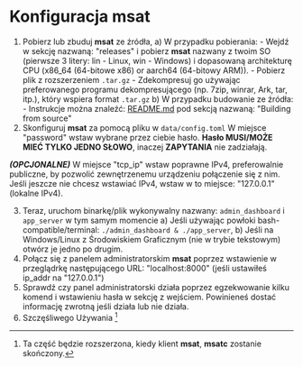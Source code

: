 # Konfiguracja msat

1. Pobierz lub zbuduj **msat** ze źródła,
    a) W przypadku pobierania:
        - Wejdź w sekcję nazwaną: "releases" i pobierz **msat** nazwany z twoim SO (pierwsze 3 litery: lin - Linux, win - Windows) 
        i dopasowaną architekturę CPU (x86_64 (64-bitowe x86) or aarch64 (64-bitowy ARM)).
        - Pobierz plik z rozszerzeniem `.tar.gz`
        - Zdekompresuj go używając preferowanego programu dekompresującego (np. 7zip, winrar, Ark, tar, itp.), który wspiera format `.tar.gz`
    b) W przypadku budowanie ze źródła:
        - Instrukcje można znaleźć: [README.md](https://github.com/Matissoss/msat/tree/main/README.md) pod
        sekcją nazwaną: "Building from source"
2. Skonfiguruj **msat** za pomocą pliku w `data/config.toml`
W miejsce "password" wstaw wybrane przez ciebie hasło. **Hasło MUSI/MOŻE MIEĆ TYLKO JEDNO SŁOWO**, inaczej **ZAPYTANIA** nie zadziałają.

***(OPCJONALNE)*** W miejsce "tcp_ip" wstaw poprawne IPv4, preferowalnie publiczne, by pozwolić zewnętrzenemu urządzeniu połączenie się 
z nim. 
Jeśli jeszcze nie chcesz wstawiać IPv4, wstaw w to miejsce: "127.0.0.1" (lokalne IPv4).

3. Teraz, uruchom binarkę/plik wykonywalny nazwany: `admin_dashboard` i `app_server`  w tym samym momencie
    a) Jeśli używając powłoki bash-compatible/terminal: `./admin_dashboard & ./app_server`,
    b) Jeśli na Windows/Linux z Środowiskiem Graficznym (nie w trybie tekstowym) otwórz je jedno po drugim.
4. Połącz się z panelem administratorskim **msat** poprzez wstawienie w przeglądrkę następującego URL: "localhost:8000" 
(jeśli ustawiłeś ip_addr na "127.0.0.1")
5. Sprawdź czy panel administratorski działa poprzez egzekwowanie kilku komend i wstawieniu hasła w sekcję z wejściem. Powinieneś dostać informację zwrotną jeśli działa lub nie działa. 
6. Szczęśliwego Używania [^1]

[^1]: Ta część będzie rozszerzona, kiedy klient **msat**, **msatc** zostanie skończony.
